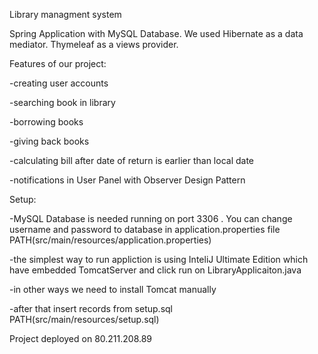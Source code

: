 Library managment system

Spring Application with MySQL Database. 
We used Hibernate as a data mediator.
Thymeleaf as a views provider.

Features of our project:

-creating user accounts

-searching book in library

-borrowing books

-giving back books

-calculating bill after date of return is earlier than local date

-notifications in User Panel with Observer Design Pattern

Setup:

-MySQL Database is needed running on port 3306 . You can change username and password to database in application.properties file
PATH(src/main/resources/application.properties)

-the simplest way to run appliction is using InteliJ Ultimate Edition which have embedded TomcatServer and click run on LibraryApplicaiton.java

-in other ways we need to install Tomcat manually

-after that insert records from setup.sql  PATH(src/main/resources/setup.sql)

Project deployed on 80.211.208.89
